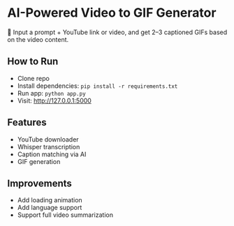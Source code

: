 # AI-Powered Video to GIF Generator

🎯 Input a prompt + YouTube link or video, and get 2–3 captioned GIFs based on the video content.

## How to Run
- Clone repo
- Install dependencies: `pip install -r requirements.txt`
- Run app: `python app.py`
- Visit: http://127.0.0.1:5000

## Features
- YouTube downloader
- Whisper transcription
- Caption matching via AI
- GIF generation

## Improvements
- Add loading animation
- Add language support
- Support full video summarization
